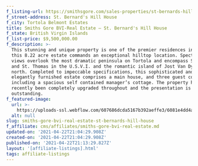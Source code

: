 ```yaml
---
f_listing-url: https://smithsgore.com/sales-properties/st-bernards-hill-house/
f_street-address: St. Bernard's Hill House
f_city: Tortola Belmont Estates
title: Smiths Gore BVI-Real Estate – St. Bernard's Hill House
f_state: British Virgin Islands
f_list-price: $9,500,000.00
f_description: >-
  This stunning and unique property is one of the premier residences in the BVI,
  this 8.22 acre estate commands an exceptional hilltop location. Spectacular
  views overlook the most dramatic peninsula on Tortola and encompass St. John
  and St. Thomas in the U.S.V.I. and the romantic island of Jost Van Dyke to the
  north. Completed to impeccable specifications, this sophisticated and
  elegantly furnished estate comprises a main house, and three guest cottages
  including a spacious self contained manager’s cottage. The property has
  recently been completely upgraded throughout and the presentation is
  outstanding.
f_featured-image:
  url: >-
    https://uploads-ssl.webflow.com/607686dcda5167b392aeffe3/6081e4dd4a52ae4947ea8aab_6077da70eb33aa12a42c8009_60332338e1c0aScreen-Shot-2021-02-21-at-7.16.25-PM.jpeg
  alt: null
slug: smiths-gore-bvi-real-estate-st-bernards-hill-house
f_affiliate: cms/affiliates/smiths-gore-bvi-real-estate.md
updated-on: '2021-04-22T21:04:29.908Z'
created-on: '2021-04-22T21:04:29.908Z'
published-on: '2021-04-22T21:13:29.827Z'
layout: '[affiliate-listings].html'
tags: affiliate-listings
---
```



